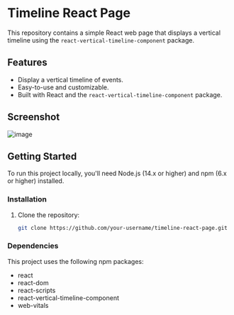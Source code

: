# Timeline React Page

This repository contains a simple React web page that displays a vertical timeline using the `react-vertical-timeline-component` package.

## Features

- Display a vertical timeline of events.
- Easy-to-use and customizable.
- Built with React and the `react-vertical-timeline-component` package.
  
## Screenshot
![image](https://github.com/SuryaPratap2542/Timeline/assets/89827931/b40007f0-da8f-4350-a8c2-16a73222c37e)


## Getting Started

To run this project locally, you'll need Node.js (14.x or higher) and npm (6.x or higher) installed.

### Installation

1. Clone the repository:
   ```sh
   git clone https://github.com/your-username/timeline-react-page.git
### Dependencies
This project uses the following npm packages:
- react
- react-dom
- react-scripts
- react-vertical-timeline-component
- web-vitals


